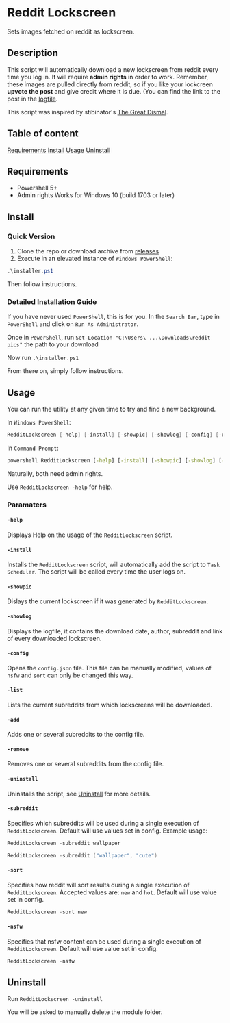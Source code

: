 # Reddit Lockscreen

Sets images fetched on reddit as lockscreen.

## Description

This script will automatically download a new lockscreen from reddit every time you log in.
It will require **admin rights** in order to work.
Remember, these images are pulled directly from reddit, so if you like your lockcreen **upvote the post** and give credit where it is due.
(You can find the link to the post in the [logfile](####`-showlog`).

This script was inspired by stibinator's [The Great Dismal](https://github.com/stibinator/GreatDismal).

## Table of content

[Requirements](#Requirements)
[Install](#Install)
[Usage](#Usage)
[Uninstall](#Uninstall)

## Requirements

* Powershell 5+
* Admin rights
Works for Windows 10 (build 1703 or later)

## Install

### Quick Version

1. Clone the repo or download archive from [releases](https://github.com/Garfield1002/redditPic/releases)
2. Execute in an elevated instance of `Windows PowerShell`:

```powershell
.\installer.ps1
```

Then follow instructions.

### Detailed Installation Guide

If you have never used `PowerShell`, this is for you.
In the `Search Bar`, type in `PowerShell` and click on `Run As Administrator`.

Once in `PowerShell`, run `Set-Location "C:\Users\ ...\Downloads\reddit pics"` the path to your download

Now run `.\installer.ps1`

From there on, simply follow instructions.

## Usage

You can run the utility at any given time to try and find a new background.

In `Windows PowerShell`:

```powershell
RedditLockscreen [-help] [-install] [-showpic] [-showlog] [-config] [-uninstall] [[-subreddit] [-sort] [-nsfw]]
```

In `Command Prompt`:

```bat
powershell RedditLockscreen [-help] [-install] [-showpic] [-showlog] [-config] [-list] [-add] [-remove] [-uninstall] [[-subreddit] [-sort] [-nsfw]]
```

Naturally, both need admin rights.

Use `RedditLockscreen -help` for help.

### Paramaters

#### `-help`

Displays Help on the usage of the `RedditLockscreen` script.

#### `-install`

Installs the `RedditLockscreen` script, will automatically add the script to `Task Scheduler`. The script will be called every time the user logs on.

#### `-showpic`

Dislays the current lockscreen if it was generated by `RedditLockscreen`.

#### `-showlog`

Displays the logfile, it contains the download date, author, subreddit and link of every downloaded lockscreen.

#### `-config`

Opens the `config.json` file. This file can be manually modified, values of `nsfw` and `sort` can only be changed this way.

#### `-list`

Lists the current subreddits from which lockscreens will be downloaded.

#### `-add`

Adds one or several subreddits to the config file.

#### `-remove`

Removes one or several subreddits from the config file.

#### `-uninstall`

Uninstalls the script, see [Uninstall](#Uninstall) for more details.

#### `-subreddit`

Specifies which subreddits will be used during a single execution of `RedditLockscreen`.
Default will use values set in config.
Example usage:

```powershell
RedditLockscreen -subreddit wallpaper
```

```powershell
RedditLockscreen -subreddit ("wallpaper", "cute")
```

#### `-sort`

Specifies how reddit will sort results during a single execution of `RedditLockscreen`.
Accepted values are: `new` and `hot`.
Default will use value set in config.

```powershell
RedditLockscreen -sort new
```

#### `-nsfw`

Specifies that nsfw content can be used during a single execution of `RedditLockscreen`.
Default will use value set in config.

```powershell
RedditLockscreen -nsfw
```

## Uninstall

Run `RedditLockscreen -uninstall`

You will be asked to manually delete the module folder.
